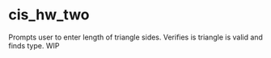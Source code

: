 # cis_hw_two

Prompts user to enter length of triangle sides. Verifies is triangle is valid and finds type.
WIP
